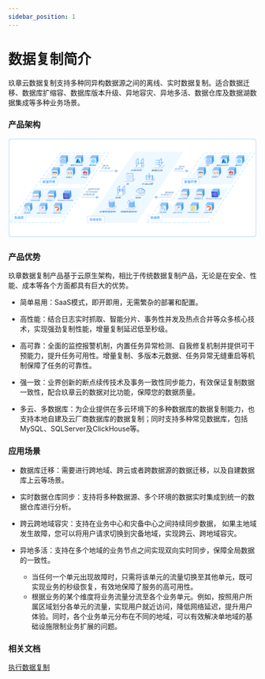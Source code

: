 ```yaml
---
sidebar_position: 1
---
```


# 数据复制简介

玖章云数据复制支持多种同异构数据源之间的离线、实时数据复制。适合数据迁移、数据库扩缩容、数据库版本升级、异地容灾、异地多活、数据仓库及数据湖数据集成等多种业务场景。



### 产品架构
![quickstart1](./image/replication_overview.png)

### 产品优势

玖章数据复制产品基于云原生架构，相比于传统数据复制产品，无论是在安全、性能、成本等各个方面都具有巨大的优势。

* 简单易用：SaaS模式，即开即用，无需繁杂的部署和配置。

* 高性能：结合日志实时抓取、智能分片、事务性并发及热点合并等众多核心技术，实现强劲复制性能，增量复制延迟低至秒级。
* 高可靠：全面的监控报警机制，内置任务异常检测、自我修复机制并提供可干预能力，提升任务可用性。增量复制、多版本元数据、任务异常无缝重启等机制保障了任务的可靠性。
* 强一致：业界创新的断点续传技术及事务一致性同步能力，有效保证复制数据一致性，配合玖章云的数据对比功能，保障您的数据质量。

* 多云、多数据库：为企业提供在多云环境下的多种数据库的数据复制能力，也支持本地自建及云厂商数据库的数据复制；同时支持多种常见数据库，包括MySQL、SQLServer及ClickHouse等。

### 应用场景

* 数据库迁移：需要进行跨地域、跨云或者跨数据源的数据迁移，以及自建数据库上云等场景。

* 实时数据仓库同步：支持将多种数据源、多个环境的数据实时集成到统一的数据仓库进行分析。

* 跨云跨地域容灾：支持在业务中心和灾备中心之间持续同步数据， 如果主地域发生故障，您可以将用户请求切换到灾备地域，实现跨云、跨地域容灾。

* 异地多活：支持在多个地域的业务节点之间实现双向实时同步，保障全局数据的一致性。
  * 当任何一个单元出现故障时，只需将该单元的流量切换至其他单元，既可实现业务的秒级恢复，有效地保障了服务的高可用性。
  * 根据业务的某个维度将业务流量分流至各个业务单元。例如，按照用户所属区域划分各单元的流量，实现用户就近访问，降低网络延迟，提升用户体验。同时，各个业务单元分布在不同的地域，可以有效解决单地域的基础设施限制业务扩展的问题。

### 相关文档

[执行数据复制](data_replication.md)
